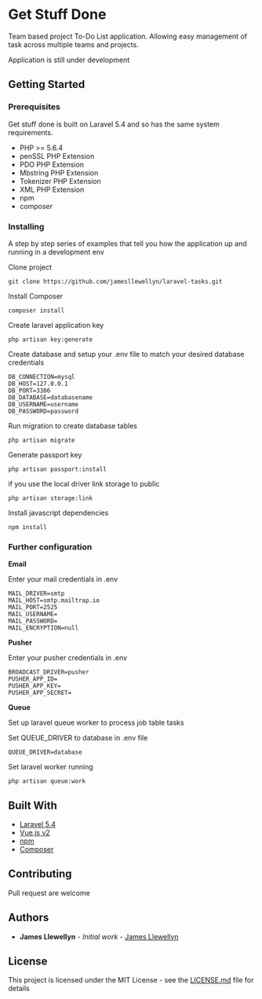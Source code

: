 # Get Stuff Done

Team based project To-Do List application. Allowing easy management of task across multiple teams and projects.
  
Application is still under development

## Getting Started

### Prerequisites

Get stuff done is built on Laravel 5.4 and so has the same system requirements.

* PHP >= 5.6.4
* penSSL PHP Extension
* PDO PHP Extension
* Mbstring PHP Extension
* Tokenizer PHP Extension
* XML PHP Extension
* npm
* composer

### Installing

A step by step series of examples that tell you how the application up and running in a development env

Clone project

```
git clone https://github.com/jamesllewellyn/laravel-tasks.git
```

Install Composer

```
composer install
```

Create laravel application key

```
php artisan key:generate
```

Create database and setup your .env file to match your desired database credentials

```
DB_CONNECTION=mysql
DB_HOST=127.0.0.1
DB_PORT=3306
DB_DATABASE=databasename
DB_USERNAME=username
DB_PASSWORD=password
```

Run migration to create database tables

```
php artisan migrate
```

Generate passport key

```
php artisan passport:install
```

if you use the local driver link storage to public

```
php artisan storage:link 
```

Install javascript dependencies

```
npm install
```

### Further configuration

**Email**

Enter your mail credentials in .env
```
MAIL_DRIVER=smtp
MAIL_HOST=smtp.mailtrap.io
MAIL_PORT=2525
MAIL_USERNAME=
MAIL_PASSWORD=
MAIL_ENCRYPTION=null
```
**Pusher**

Enter your pusher credentials in .env
```
BROADCAST_DRIVER=pusher
PUSHER_APP_ID=
PUSHER_APP_KEY=
PUSHER_APP_SECRET=
```
**Queue**

Set up laravel queue worker to process job table tasks

Set QUEUE_DRIVER to database in .env file

```
QUEUE_DRIVER=database
```
Set laravel worker running 

```
php artisan queue:work
```

## Built With

* [Laravel 5.4](https://laravel.com/docs/5.4)
* [Vue.js v2](https://vuejs.org/v2/guide/)
* [npm](https://www.npmjs.com/)
* [Composer](https://getcomposer.org/)

## Contributing

Pull request are welcome 

## Authors

* **James Llewellyn** - *Initial work* - [James Llewellyn](https://github.com/jamesllewellyn)

## License

This project is licensed under the MIT License - see the [LICENSE.md](LICENSE.md) file for details

